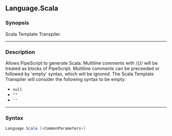 Language.Scala
--------------

### Synopsis
Scala Template Transpiler.

---

### Description

Allows PipeScript to generate Scala.
Multiline comments with /*{}*/ will be treated as blocks of PipeScript.
Multiline comments can be preceeded or followed by 'empty' syntax, which will be ignored.
The Scala Template Transpiler will consider the following syntax to be empty:
* ```null```
* ```""```
* ```''```

---

### Syntax
```PowerShell
Language.Scala [<CommonParameters>]
```
